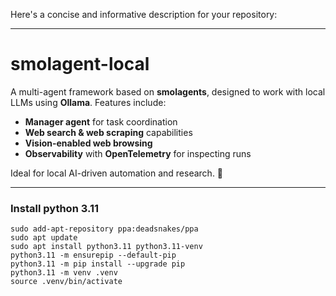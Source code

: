 Here's a concise and informative description for your repository:  

---

# smolagent-local  

A multi-agent framework based on **smolagents**, designed to work with local LLMs using **Ollama**. Features include:  

- **Manager agent** for task coordination  
- **Web search & web scraping** capabilities  
- **Vision-enabled web browsing**  
- **Observability** with **OpenTelemetry** for inspecting runs  

Ideal for local AI-driven automation and research. 🚀  

---

### Install python 3.11

    sudo add-apt-repository ppa:deadsnakes/ppa
    sudo apt update
    sudo apt install python3.11 python3.11-venv 
    python3.11 -m ensurepip --default-pip
    python3.11 -m pip install --upgrade pip
    python3.11 -m venv .venv
    source .venv/bin/activate

